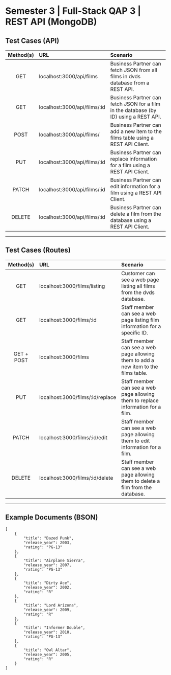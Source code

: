 # Semester 3 | Full-Stack QAP 3 | REST API (MongoDB)

<!--
    In VSCode, To switch to markdown preview mode, press Ctrl+Shift+V in the editor.

    To view preview side-by-side press (Ctrl+K V).
-->

## **Test Cases (API)**

| Method(s) | URL                          | Scenario                                                                             |
| :-------: | :--------------------------- | :----------------------------------------------------------------------------------- |
|    GET    | localhost:3000/api/films     | Business Partner can fetch JSON from all films in dvds database from a REST API.     |
|    GET    | localhost:3000/api/films/:id | Business Partner can fetch JSON for a film in the database (by ID) using a REST API. |
|   POST    | localhost:3000/api/films/    | Business Partner can add a new item to the films table using a REST API Client.      |
|    PUT    | localhost:3000/api/films/:id | Business Partner can replace information for a film using a REST API Client.         |
|   PATCH   | localhost:3000/api/films/:id | Business Partner can edit information for a film using a REST API Client.            |
|  DELETE   | localhost:3000/api/films/:id | Business Partner can delete a film from the database using a REST API Client.        |

---

## **Test Cases (Routes)**

| Method(s)  | URL                              | Scenario                                                                            |
| :--------: | :------------------------------- | :---------------------------------------------------------------------------------- |
|    GET     | localhost:3000/films/listing     | Customer can see a web page listing all films from the dvds database.               |
|    GET     | localhost:3000/films/:id         | Staff member can see a web page listing film information for a specific ID.         |
| GET + POST | localhost:3000/films             | Staff member can see a web page allowing them to add a new item to the films table. |
|    PUT     | localhost:3000/films/:id/replace | Staff member can see a web page allowing them to replace information for a film.    |
|   PATCH    | localhost:3000/films/:id/edit    | Staff member can see a web page allowing them to edit information for a film.       |
|   DELETE   | localhost:3000/films/:id/delete  | Staff member can see a web page allowing them to delete a film from the database.   |

---

## **Example Documents (BSON)**

```
[
	{
		"title": "Dazed Punk",
		"release_year": 2003,
		"rating": "PG-13"
	},
	{
		"title": "Airplane Sierra",
		"release_year": 2007,
		"rating": "PG-13"
	},
	{
		"title": "Dirty Ace",
		"release_year": 2002,
		"rating": "R"
	},
	{
		"title": "Lord Arizona",
		"release_year": 2009,
		"rating": "R"
	},
	{
		"title": "Informer Double",
		"release_year": 2010,
		"rating": "PG-13"
	},
	{
		"title": "Owl Altar",
		"release_year": 2005,
		"rating": "R"
	}
]
```
